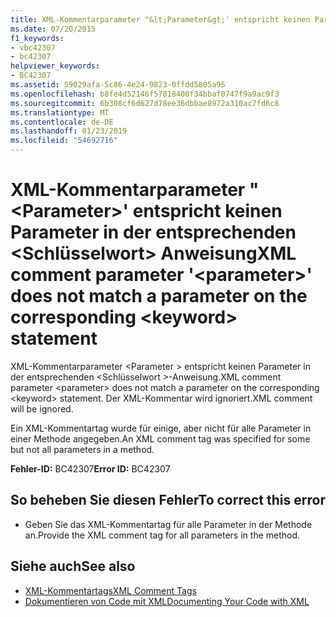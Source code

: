 ```yaml
---
title: XML-Kommentarparameter "&lt;Parameter&gt;' entspricht keinen Parameter in der entsprechenden &lt;Schlüsselwort&gt; Anweisung
ms.date: 07/20/2015
f1_keywords:
- vbc42307
- bc42307
helpviewer_keywords:
- BC42307
ms.assetid: 59029afa-5c86-4e24-9823-0ffdd5805a95
ms.openlocfilehash: b8fe4d52146f57818400f34bbaf0747f9a9ac9f3
ms.sourcegitcommit: 6b308cf6d627d78ee36dbbae8972a310ac7fd6c8
ms.translationtype: MT
ms.contentlocale: de-DE
ms.lasthandoff: 01/23/2019
ms.locfileid: "54692716"
---
```

# <a name="xml-comment-parameter-ltparametergt-does-not-match-a-parameter-on-the-corresponding-ltkeywordgt-statement"></a><span data-ttu-id="327e6-102">XML-Kommentarparameter "&lt;Parameter&gt;' entspricht keinen Parameter in der entsprechenden &lt;Schlüsselwort&gt; Anweisung</span><span class="sxs-lookup"><span data-stu-id="327e6-102">XML comment parameter '&lt;parameter&gt;' does not match a parameter on the corresponding &lt;keyword&gt; statement</span></span>
<span data-ttu-id="327e6-103">XML-Kommentarparameter \<Parameter > entspricht keinen Parameter in der entsprechenden \<Schlüsselwort >-Anweisung.</span><span class="sxs-lookup"><span data-stu-id="327e6-103">XML comment parameter \<parameter> does not match a parameter on the corresponding \<keyword> statement.</span></span> <span data-ttu-id="327e6-104">Der XML-Kommentar wird ignoriert.</span><span class="sxs-lookup"><span data-stu-id="327e6-104">XML comment will be ignored.</span></span>  
  
 <span data-ttu-id="327e6-105">Ein XML-Kommentartag wurde für einige, aber nicht für alle Parameter in einer Methode angegeben.</span><span class="sxs-lookup"><span data-stu-id="327e6-105">An XML comment tag was specified for some but not all parameters in a method.</span></span>  
  
 <span data-ttu-id="327e6-106">**Fehler-ID:** BC42307</span><span class="sxs-lookup"><span data-stu-id="327e6-106">**Error ID:** BC42307</span></span>  
  
## <a name="to-correct-this-error"></a><span data-ttu-id="327e6-107">So beheben Sie diesen Fehler</span><span class="sxs-lookup"><span data-stu-id="327e6-107">To correct this error</span></span>  
  
-   <span data-ttu-id="327e6-108">Geben Sie das XML-Kommentartag für alle Parameter in der Methode an.</span><span class="sxs-lookup"><span data-stu-id="327e6-108">Provide the XML comment tag for all parameters in the method.</span></span>  
  
## <a name="see-also"></a><span data-ttu-id="327e6-109">Siehe auch</span><span class="sxs-lookup"><span data-stu-id="327e6-109">See also</span></span>
- [<span data-ttu-id="327e6-110">XML-Kommentartags</span><span class="sxs-lookup"><span data-stu-id="327e6-110">XML Comment Tags</span></span>](../../visual-basic/language-reference/xmldoc/index.md)
- [<span data-ttu-id="327e6-111">Dokumentieren von Code mit XML</span><span class="sxs-lookup"><span data-stu-id="327e6-111">Documenting Your Code with XML</span></span>](../../visual-basic/programming-guide/program-structure/documenting-your-code-with-xml.md)
